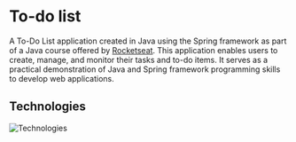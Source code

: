 # To-do list
A To-Do List application created in Java using the Spring framework as part of a Java course offered by [Rocketseat](www.rocketseat.com.br). This application enables users to create, manage, and monitor their tasks and to-do items. It serves as a practical demonstration of Java and Spring framework programming skills to develop web applications.
## Technologies
 ![Technologies](https://skillicons.dev/icons?i=java,spring,maven,docker)
